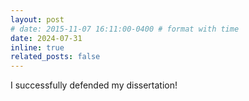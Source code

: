 ```yaml
---
layout: post
# date: 2015-11-07 16:11:00-0400 # format with time
date: 2024-07-31 
inline: true
related_posts: false
---
```


I successfully defended my dissertation! 
